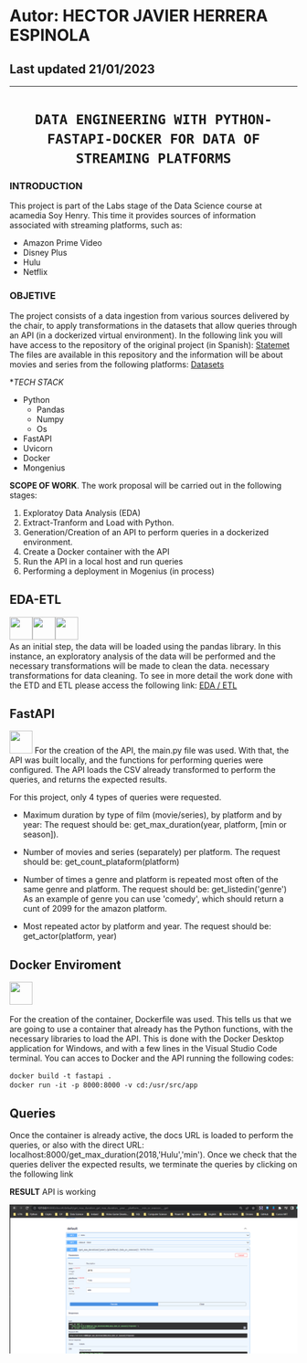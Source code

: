 ## <h1> **Autor: HECTOR JAVIER HERRERA ESPINOLA** </h1>


## Last updated 21/01/2023
<hr>  

### <h1 align="center">**`DATA ENGINEERING WITH PYTHON-FASTAPI-DOCKER FOR DATA OF STREAMING PLATFORMS`**</h1>

### **INTRODUCTION**
This project is part of the Labs stage of the Data Science course at acamedia Soy Henry.
This time it provides sources of information associated with streaming platforms, such as:
- Amazon Prime Video
- Disney Plus
- Hulu
- Netflix
 



### **OBJETIVE**
The project consists of a data ingestion from various sources delivered by the chair, to apply transformations in the datasets that allow queries through an API (in a dockerized virtual environment).
In the following link you will have access to the repository of the original project (in Spanish): [Statemet](https://github.com/AMarcosD/PI01_DATA05)
The files are available in this repository and the information will be about movies and series from the following platforms:
 [Datasets](https://github.com/hectorherreraespinola/Proyecto_Individual_01_Soy-Henry-/tree/main/Datasets)

 


**TECH STACK*
- Python
    - Pandas
    - Numpy
    - Os
- FastAPI
- Uvicorn
- Docker
- Mongenius



**SCOPE OF WORK**.
The work proposal will be carried out in the following stages:
1. Exploratoy Data Analysis (EDA)
2. Extract-Tranform and Load with Python.
3. Generation/Creation of an API to perform queries in a dockerized environment.
4. Create a Docker container with the API
3. Run the API in a local host and run queries
4. Performing a deployment in Mogenius (in process)




## EDA-ETL 
<img src="https://cdn.jsdelivr.net/gh/devicons/devicon/icons/python/python-original.svg" width=40px height=40px/><img src="https://cdn.jsdelivr.net/gh/devicons/devicon/icons/jupyter/jupyter-original-wordmark.svg" width=40px height=40px/><img src="https://cdn.jsdelivr.net/gh/devicons/devicon/icons/pandas/pandas-original.svg" width=40px height=40px/>  
As an initial step, the data will be loaded using the pandas library. In this instance, an exploratory analysis of the data will be performed and the necessary transformations will be made to clean the data. 
necessary transformations for data cleaning.
To see in more detail the work done with the ETD and ETL please access the following link: [EDA / ETL]("DATA-ENGINEERING01\Transformaciones.ipynb")


## FastAPI

<img src="https://cdn.jsdelivr.net/gh/devicons/devicon/icons/fastapi/fastapi-original.svg" width=40px height=40px/>
For the creation of the API, the main.py file was used. With that, the API was built locally, and the functions for performing queries were configured. The API loads the CSV already transformed to perform the queries, and returns the expected results.

For this project, only 4 types of queries were requested.

+ Maximum duration by type of film (movie/series), by platform and by year:
    The request should be: get_max_duration(year, platform, [min or season]).

+ Number of movies and series (separately) per platform.
    The request should be: get_count_plataform(platform)  
  
+ Number of times a genre and platform is repeated most often of the same genre and platform.
    The request should be: get_listedin('genre')  
    As an example of genre you can use 'comedy', which should return a cunt of 2099 for the amazon platform.

+ Most repeated actor by platform and year.
  The request should be: get_actor(platform, year)

## Docker Enviroment

<img src="https://cdn.jsdelivr.net/gh/devicons/devicon/icons/docker/docker-plain.svg" width=40px height=40px/>

For the creation of the container, Dockerfile was used. This tells us that we are going to use a container that already has the Python functions, with the necessary libraries to load the API. This is done with the Docker Desktop application for Windows, and with a few lines in the Visual Studio Code terminal.
You can acces to Docker and the API running the following codes:
```
docker build -t fastapi .
docker run -it -p 8000:8000 -v cd:/usr/src/app
```


## Queries
Once the container is already active, the docs URL is loaded to perform the queries, or also with the direct URL:
localhost:8000/get_max_duration(2018,'Hulu','min').
Once we check that the queries deliver the expected results, we terminate the queries by clicking on the following link


**RESULT**
API is working

![API](_scr/API.PNG)

